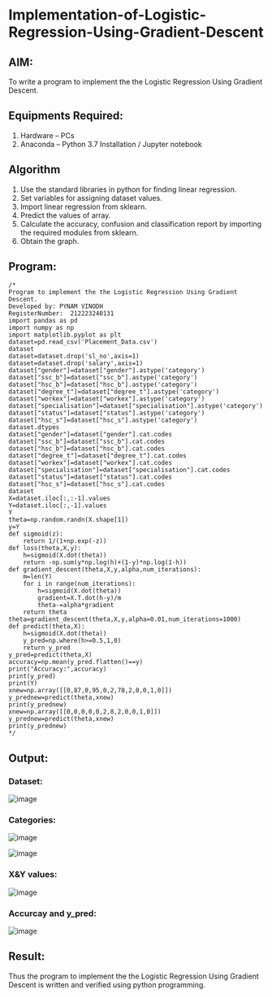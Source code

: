 # Implementation-of-Logistic-Regression-Using-Gradient-Descent

## AIM:
To write a program to implement the the Logistic Regression Using Gradient Descent.

## Equipments Required:
1. Hardware – PCs
2. Anaconda – Python 3.7 Installation / Jupyter notebook

## Algorithm
1. Use the standard libraries in python for finding linear regression.
2. Set variables for assigning dataset values.
3. Import linear regression from sklearn.
4. Predict the values of array.
5. Calculate the accuracy, confusion and classification report by importing the required modules from sklearn.
6. Obtain the graph.


## Program:
```
/*
Program to implement the the Logistic Regression Using Gradient Descent.
Developed by: PYNAM VINODH
RegisterNumber:  212223240131
import pandas as pd
import numpy as np
import matplotlib.pyplot as plt
dataset=pd.read_csv('Placement_Data.csv')
dataset
dataset=dataset.drop('sl_no',axis=1)
dataset=dataset.drop('salary',axis=1)
dataset["gender"]=dataset["gender"].astype('category')
dataset["ssc_b"]=dataset["ssc_b"].astype('category')
dataset["hsc_b"]=dataset["hsc_b"].astype('category')
dataset["degree_t"]=dataset["degree_t"].astype('category')
dataset["workex"]=dataset["workex"].astype('category')
dataset["specialisation"]=dataset["specialisation"].astype('category')
dataset["status"]=dataset["status"].astype('category')
dataset["hsc_s"]=dataset["hsc_s"].astype('category')
dataset.dtypes
dataset["gender"]=dataset["gender"].cat.codes
dataset["ssc_b"]=dataset["ssc_b"].cat.codes
dataset["hsc_b"]=dataset["hsc_b"].cat.codes
dataset["degree_t"]=dataset["degree_t"].cat.codes
dataset["workex"]=dataset["workex"].cat.codes
dataset["specialisation"]=dataset["specialisation"].cat.codes
dataset["status"]=dataset["status"].cat.codes
dataset["hsc_s"]=dataset["hsc_s"].cat.codes
dataset
X=dataset.iloc[:,:-1].values
Y=dataset.iloc[:,-1].values
Y
theta=np.random.randn(X.shape[1])
y=Y
def sigmoid(z):
    return 1/(1+np.exp(-z))
def loss(theta,X,y):
    h=sigmoid(X.dot(theta))
    return -np.sum(y*np.log(h)+(1-y)*np.log(1-h))
def gradient_descent(theta,X,y,alpha,num_iterations):
    m=len(Y)
    for i in range(num_iterations):
        h=sigmoid(X.dot(theta))
        gradient=X.T.dot(h-y)/m
        theta-=alpha*gradient
    return theta
theta=gradient_descent(theta,X,y,alpha=0.01,num_iterations=1000)
def predict(theta,X):
    h=sigmoid(X.dot(theta))
    y_pred=np.where(h>=0.5,1,0)
    return y_pred
y_pred=predict(theta,X)
accuracy=np.mean(y_pred.flatten()==y)
print("Accuracy:",accuracy)
print(y_pred)
print(Y)
xnew=np.array([[0,87,0,95,0,2,78,2,0,0,1,0]])
y_prednew=predict(theta,xnew)
print(y_prednew)
xnew=np.array([[0,0,0,0,0,2,8,2,0,0,1,0]])
y_prednew=predict(theta,xnew)
print(y_prednew)
*/
```

## Output:
### Dataset:
![image](https://github.com/PYNAMVINODH/-Implementation-of-Logistic-Regression-Using-Gradient-Descent/assets/145742678/2551d4ae-f5df-4c36-8f29-668c16f4c72e)

### Categories:
![image](https://github.com/PYNAMVINODH/-Implementation-of-Logistic-Regression-Using-Gradient-Descent/assets/145742678/ce594ffd-1beb-4b94-b6b4-ff68fa6206fc)

![image](https://github.com/PYNAMVINODH/-Implementation-of-Logistic-Regression-Using-Gradient-Descent/assets/145742678/30c1b972-bc35-4e4f-9429-3607769cb6d7)

### X&Y values:
![image](https://github.com/PYNAMVINODH/-Implementation-of-Logistic-Regression-Using-Gradient-Descent/assets/145742678/5953bdf8-0fb4-46a6-8c00-a733844d8281)

### Accurcay and y_pred:
![image](https://github.com/PYNAMVINODH/-Implementation-of-Logistic-Regression-Using-Gradient-Descent/assets/145742678/1256b91b-d8e1-4f0c-a7a5-0a14c9c66342)







## Result:
Thus the program to implement the the Logistic Regression Using Gradient Descent is written and verified using python programming.
